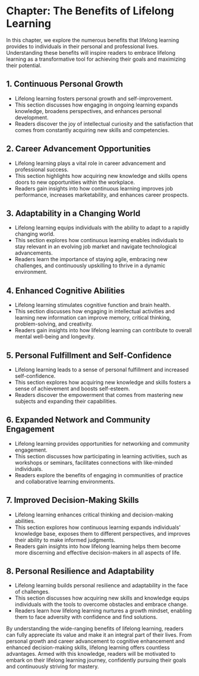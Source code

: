 Chapter: The Benefits of Lifelong Learning
==========================================

In this chapter, we explore the numerous benefits that lifelong learning provides to individuals in their personal and professional lives. Understanding these benefits will inspire readers to embrace lifelong learning as a transformative tool for achieving their goals and maximizing their potential.

**1. Continuous Personal Growth**
---------------------------------

* Lifelong learning fosters personal growth and self-improvement.
* This section discusses how engaging in ongoing learning expands knowledge, broadens perspectives, and enhances personal development.
* Readers discover the joy of intellectual curiosity and the satisfaction that comes from constantly acquiring new skills and competencies.

**2. Career Advancement Opportunities**
---------------------------------------

* Lifelong learning plays a vital role in career advancement and professional success.
* This section highlights how acquiring new knowledge and skills opens doors to new opportunities within the workplace.
* Readers gain insights into how continuous learning improves job performance, increases marketability, and enhances career prospects.

**3. Adaptability in a Changing World**
---------------------------------------

* Lifelong learning equips individuals with the ability to adapt to a rapidly changing world.
* This section explores how continuous learning enables individuals to stay relevant in an evolving job market and navigate technological advancements.
* Readers learn the importance of staying agile, embracing new challenges, and continuously upskilling to thrive in a dynamic environment.

**4. Enhanced Cognitive Abilities**
-----------------------------------

* Lifelong learning stimulates cognitive function and brain health.
* This section discusses how engaging in intellectual activities and learning new information can improve memory, critical thinking, problem-solving, and creativity.
* Readers gain insights into how lifelong learning can contribute to overall mental well-being and longevity.

**5. Personal Fulfillment and Self-Confidence**
-----------------------------------------------

* Lifelong learning leads to a sense of personal fulfillment and increased self-confidence.
* This section explores how acquiring new knowledge and skills fosters a sense of achievement and boosts self-esteem.
* Readers discover the empowerment that comes from mastering new subjects and expanding their capabilities.

**6. Expanded Network and Community Engagement**
------------------------------------------------

* Lifelong learning provides opportunities for networking and community engagement.
* This section discusses how participating in learning activities, such as workshops or seminars, facilitates connections with like-minded individuals.
* Readers explore the benefits of engaging in communities of practice and collaborative learning environments.

**7. Improved Decision-Making Skills**
--------------------------------------

* Lifelong learning enhances critical thinking and decision-making abilities.
* This section explores how continuous learning expands individuals' knowledge base, exposes them to different perspectives, and improves their ability to make informed judgments.
* Readers gain insights into how lifelong learning helps them become more discerning and effective decision-makers in all aspects of life.

**8. Personal Resilience and Adaptability**
-------------------------------------------

* Lifelong learning builds personal resilience and adaptability in the face of challenges.
* This section discusses how acquiring new skills and knowledge equips individuals with the tools to overcome obstacles and embrace change.
* Readers learn how lifelong learning nurtures a growth mindset, enabling them to face adversity with confidence and find solutions.

By understanding the wide-ranging benefits of lifelong learning, readers can fully appreciate its value and make it an integral part of their lives. From personal growth and career advancement to cognitive enhancement and enhanced decision-making skills, lifelong learning offers countless advantages. Armed with this knowledge, readers will be motivated to embark on their lifelong learning journey, confidently pursuing their goals and continuously striving for mastery.
